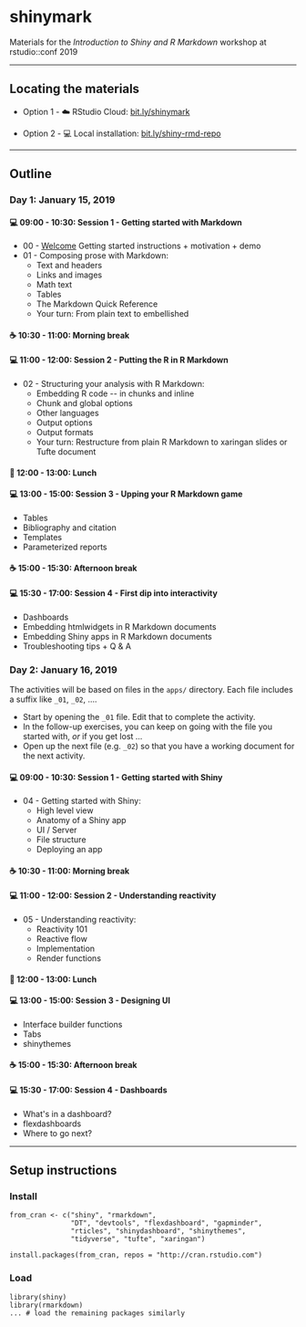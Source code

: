 # shinymark

Materials for the *Introduction to Shiny and R Markdown* workshop at rstudio::conf 2019

---

## Locating the materials

* Option 1 - :cloud: RStudio Cloud: [bit.ly/shinymark](bit.ly/shinymark)

* Option 2 - :computer: Local installation: [bit.ly/shiny-rmd-repo](bit.ly/shiny-rmd-repo)

---

## Outline

### Day 1: January 15, 2019

#### :computer: 09:00 - 10:30: Session 1 - Getting started with Markdown
  - 00 - [Welcome](00-welcome/00-welcome.pdf) Getting started instructions + motivation + demo
  - 01 - Composing prose with Markdown:
    - Text and headers
    - Links and images
    - Math text
    - Tables
    - The Markdown Quick Reference
    - Your turn: From plain text to embellished

#### :coffee: 10:30 - 11:00: Morning break

#### :computer: 11:00 - 12:00: Session 2 - Putting the R in R Markdown
  - 02 - Structuring your analysis with R Markdown:
    - Embedding R code -- in chunks and inline
    - Chunk and global options
    - Other languages
    - Output options
    - Output formats
    - Your turn: Restructure from plain R Markdown to xaringan slides or Tufte document
  
#### :fork_and_knife: 12:00 - 13:00: Lunch

#### :computer: 13:00 - 15:00: Session 3 - Upping your R Markdown game
  - Tables
  - Bibliography and citation
  - Templates
  - Parameterized reports

#### :coffee: 15:00 - 15:30: Afternoon break

#### :computer: 15:30 - 17:00: Session 4 - First dip into interactivity
  - Dashboards
  - Embedding htmlwidgets in R Markdown documents
  - Embedding Shiny apps in R Markdown documents
  - Troubleshooting tips + Q & A

### Day 2: January 16, 2019

The activities will be based on files in the `apps/` directory. Each file includes a suffix like `_01`, `_02`, .... 

- Start by opening the `_01` file. Edit that to complete the activity.
- In the follow-up exercises, you can keep on going with the file you started with, *or* if you get lost ... 
- Open up the next file (e.g. `_02`) so that you have a working document for the next activity.

#### :computer: 09:00 - 10:30: Session 1 - Getting started with Shiny
  - 04 - Getting started with Shiny:
    - High level view
    - Anatomy of a Shiny app
    - UI / Server
    - File structure
    - Deploying an app

#### :coffee: 10:30 - 11:00: Morning break

#### :computer: 11:00 - 12:00: Session 2 - Understanding reactivity
  - 05 - Understanding reactivity:
    - Reactivity 101
    - Reactive flow
    - Implementation
    - Render functions
  
#### :fork_and_knife: 12:00 - 13:00: Lunch

#### :computer: 13:00 - 15:00: Session 3 - Designing UI
  - Interface builder functions
  - Tabs
  - shinythemes

#### :coffee: 15:00 - 15:30: Afternoon break

#### :computer: 15:30 - 17:00: Session 4 - Dashboards
  - What's in a dashboard?
  - flexdashboards
  - Where to go next?

---

## Setup instructions

### Install

```
from_cran <- c("shiny", "rmarkdown", 
               "DT", "devtools", "flexdashboard", "gapminder",
               "rticles", "shinydashboard", "shinythemes", 
               "tidyverse", "tufte", "xaringan")

install.packages(from_cran, repos = "http://cran.rstudio.com")
```

### Load

```
library(shiny)
library(rmarkdown)
... # load the remaining packages similarly
```

